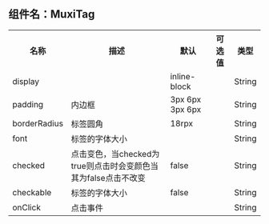 ## 组件名：MuxiTag
<table>
  <tr>
    <th>名称</th>
    <th>描述</th>
    <th>默认</th>
    <th>可选值</th>
    <th>类型</th>
  </tr>
  <tr>
    <td>display</td>
    <td></td>
    <td>inline-block</td>
    <td></td>
    <td>String</td>
 </tr>
 <tr>
   <td>padding</td>
   <td>内边框</td>
   <td>3px 6px 3px 6px</td>
   <td></td>
   <td>String</td>
 </tr>
 <tr>
   <td>borderRadius</td>
   <td>标签圆角</td>
   <td>18rpx</td>
   <td></td>
   <td>String</td>
 </tr>
 <tr>
   <td>font</td>
   <td>标签的字体大小</td>
   <td></td>
   <td></td>
   <td>String</td>
 </tr>
  <tr>
   <td>checked</td>
   <td>点击变色，当checked为true则点击时会变颜色当其为false点击不改变</td>
   <td>false</td>
   <td></td>
   <td>String</td>
 </tr>
  <tr>
   <td>checkable</td>
   <td>标签的字体大小</td>
   <td>false</td>
   <td></td>
   <td>String</td>
 </tr>
  <tr>
   <td>onClick</td>
   <td>点击事件</td>
   <td></td>
   <td></td>
   <td>String</td>
 </tr>

 </table>

 